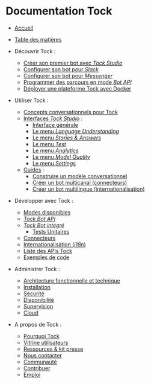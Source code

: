 # Documentation Tock

- [Accueil](index.md)

- [Table des matières]()

- Découvrir Tock :
    - [Créer son premier bot avec _Tock Studio_](guide/studio.md)
    - [Configurer son bot pour _Slack_](guide/slack.md)
    - [Configurer son bot pour _Messenger_](guide/messenger.md)
    - [Programmer des parcours en mode _Bot API_](guide/api.md)
    - [Déployer une plateforme Tock avec Docker](guide/plateforme.md)

- Utiliser Tock :
    - [Concepts conversationnels pour Tock](user/concepts.md)
    - [Interfaces _Tock Studio_](user/studio.md) :
        - [Interface générale](user/studio/general.md)
        - [Le menu _Language Understanding_](user/studio/nlu.md)
        - [Le menu _Stories & Answers_](user/studio/stories-and-answers.md)
        - [Le menu _Test_](user/studio/test.md)
        - [Le menu _Analytics_](user/studio/analytics.md)
        - [Le menu _Model Quality_](user/studio/nlu-qa.md)
        - [Le menu _Settings_](user/studio/configuration.md)
    - [Guides](user/guides.md) :
        - [Construire un modèle conversationnel](user/guides/build-model.md)
        - [Créer un bot multicanal (connecteurs)](user/guides/canaux.md)
        - [Créer un bot multilingue (internationalisation)](user/guides/i18n.md)

- Développer avec Tock :
    - [Modes disponibles](dev/modes.md)
    - [_Tock Bot API_](dev/bot-api.md)
    - [_Tock Bot intégré_](dev/bot-integre.md)
        - [Tests Unitaires](dev/tester.md)
    - [Connecteurs](dev/connecteurs.md)
    - [Internationalisation (_i18n_)](dev/i18n.md)
    - [Liste des APIs Tock](dev/api.md)
    - [Exemples de code](dev/exemples-code.md)

- Administrer Tock :
    - [Architecture fonctionnelle et technique](admin/architecture.md)
    - [Installation](admin/installation.md)
    - [Sécurité](admin/securite.md)
    - [Disponibilité](admin/disponibilite.md)
    - [Supervision](admin/supervision.md)
    - [Cloud](admin/cloud.md)

- A propos de Tock :
    - [Pourquoi Tock](apropos/pourquoi.md)
    - [Vitrine utilisateurs](apropos/vitrine.md)
    - [Ressources & kit presse](apropos/ressources.md)
    - [Nous contacter](apropos/contact.md)
    - [Communauté](apropos/communaute.md)
    - [Contribuer](apropos/contribuer.md)
    - [Emploi](apropos/emploi.md)
